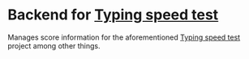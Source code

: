 # Backend for [Typing speed test](https://github.com/ni-eminen/TypingSpeedTest)

Manages score information for the aforementioned [Typing speed test](https://github.com/ni-eminen/TypingSpeedTest) project among other things.
